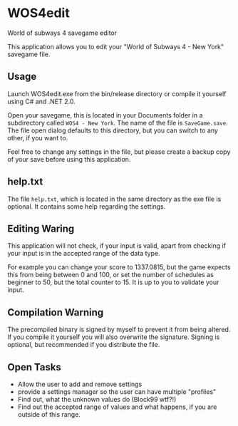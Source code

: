 # WOS4edit

World of subways 4 savegame editor

This application allows you to edit your "World of Subways 4 - New York" savegame file.

## Usage

Launch WOS4edit.exe from the bin/release directory
or compile it yourself using C# and .NET 2.0.

Open your savegame, this is located in your Documents folder in a subdirectory called
```WOS4 - New York```. The name of the file is ```SaveGame.save```.
The file open dialog defaults to this directory, but you can switch to any other, if you want to.

Feel free to change any settings in the file,
but please create a backup copy of your save before using this application.

## help.txt

The file ```help.txt```, which is located in the same directory as the exe file is optional.
It contains some help regarding the settings.


## Editing Waring

This application will not check, if your input is valid,
apart from checking if your input is in the accepted range of the data type.

For example you can change your score to 1337.0815,
but the game expects this from being between 0 and 100,
or set the number of schedules as beginner to 50, but the total counter to 15.
It is up to you to validate your input.

## Compilation Warning

The precompiled binary is signed by myself to prevent it from being altered.
If you compile it yourself you will also overwrite the signature.
Signing is optional, but recommended if you distribute the file.

## Open Tasks

- Allow the user to add and remove settings
- provide a settings manager so the user can have multiple "profiles"
- Find out, what the unknown values do (Block99 wtf?!)
- Find out the accepted range of values and what happens, if you are outside of this range.
